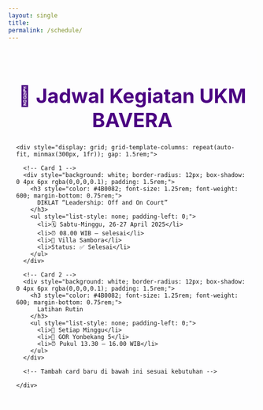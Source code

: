 ```yaml
---
layout: single
title: 
permalink: /schedule/
---
```


<section style="padding: 1rem 1rem; background-color: #fdfdfe;">
  <div class="container mx-auto">
    <h2 style="font-size: 2.5rem; font-weight: bold; color: #4B0082; text-align: center; margin-bottom: 1.5rem;">
      📅 Jadwal Kegiatan UKM BAVERA
    </h2>

    <div style="display: grid; grid-template-columns: repeat(auto-fit, minmax(300px, 1fr)); gap: 1.5rem;">

      <!-- Card 1 -->
      <div style="background: white; border-radius: 12px; box-shadow: 0 4px 6px rgba(0,0,0,0.1); padding: 1.5rem;">
        <h3 style="color: #4B0082; font-size: 1.25rem; font-weight: 600; margin-bottom: 0.75rem;">
          DIKLAT “Leadership: Off and On Court”
        </h3>
        <ul style="list-style: none; padding-left: 0;">
          <li>🗓️ Sabtu-Minggu, 26-27 April 2025</li>
          <li>⏰ 08.00 WIB – selesai</li>
          <li>📍 Villa Sambora</li>
          <li>Status: ✅ Selesai</li>
        </ul>
      </div>

      <!-- Card 2 -->
      <div style="background: white; border-radius: 12px; box-shadow: 0 4px 6px rgba(0,0,0,0.1); padding: 1.5rem;">
        <h3 style="color: #4B0082; font-size: 1.25rem; font-weight: 600; margin-bottom: 0.75rem;">
          Latihan Rutin
        </h3>
        <ul style="list-style: none; padding-left: 0;">
          <li>📅 Setiap Minggu</li>
          <li>📍 GOR Yonbekang 5</li>
          <li>⏰ Pukul 13.30 – 16.00 WIB</li>
        </ul>
      </div>

      <!-- Tambah card baru di bawah ini sesuai kebutuhan -->

    </div>
  </div>
</section>
